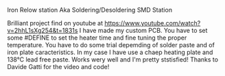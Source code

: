 Iron Relow station Aka Soldering/Desoldering SMD Station

Brilliant project find on youtube at https://www.youtube.com/watch?v=2hhL1sXg254&t=1831s
I have made my custom PCB. 
You have to set some #DEFINE to set the heater time and fine tuning the proper temperature. You have to do some trial depemding of solder paste and of iron plate caracteristics.
In my case I have use a chaep heating plate and 138°C lead free paste.
Works wery well and I'm pretty ststisfied!
Thanks to Davide Gatti for the video and code!
